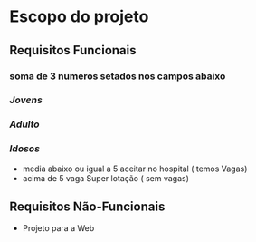 # Escopo do projeto

###

## Requisitos Funcionais

### soma de 3 numeros setados nos campos abaixo

### ***Jovens***
### ***Adulto***
### ***Idosos***

- media abaixo ou igual a 5 aceitar no hospital ( temos Vagas)
- acima de 5 vaga Super lotação      ( sem vagas)

## Requisitos Não-Funcionais

- Projeto para a Web 